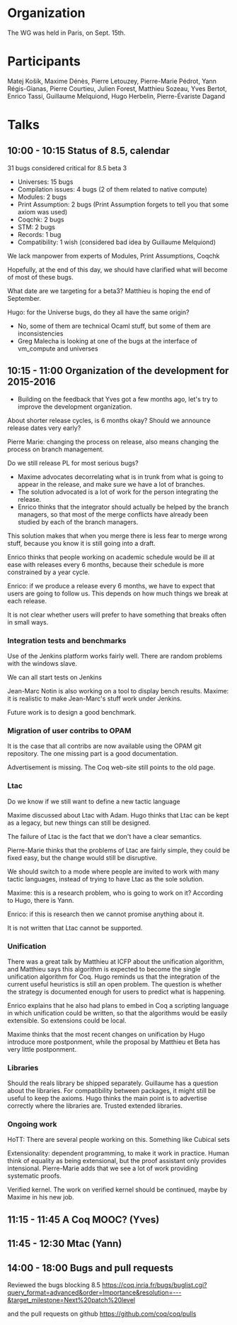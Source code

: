 
Organization
============

The WG was held in Paris, on Sept. 15th.

Participants
============

Matej Košík, Maxime Dénès, Pierre Letouzey, Pierre-Marie Pédrot, Yann Régis-Gianas, Pierre Courtieu, Julien Forest, Matthieu Sozeau, Yves Bertot, Enrico Tassi, Guillaume Melquiond, Hugo Herbelin, Pierre-Évariste Dagand

Talks
=====

10:00 - 10:15 Status of 8.5, calendar
-------------------------------------

31 bugs considered critical for 8.5 beta 3

-   Universes: 15 bugs
-   Compilation issues: 4 bugs (2 of them related to native compute)
-   Modules: 2 bugs
-   Print Assumption: 2 bugs (Print Assumption forgets to tell you that some axiom was used)
-   Coqchk: 2 bugs
-   STM: 2 bugs
-   Records: 1 bug
-   Compatibility: 1 wish (considered bad idea by Guillaume Melquiond)

We lack manpower from experts of Modules, Print Assumptions, Coqchk

Hopefully, at the end of this day, we should have clarified what will become of most of these bugs.

What date are we targeting for a beta3? Matthieu is hoping the end of September.

Hugo: for the Universe bugs, do they all have the same origin?

-   No, some of them are technical Ocaml stuff, but some of them are inconsistencies
-   Greg Malecha is looking at one of the bugs at the interface of vm\_compute and universes

10:15 - 11:00 Organization of the development for 2015-2016
-----------------------------------------------------------

-   Building on the feedback that Yves got a few months ago, let's try to improve the development organization.

About shorter release cycles, is 6 months okay? Should we announce release dates very early?

Pierre Marie: changing the process on release, also means changing the process on branch management.

Do we still release PL for most serious bugs?

-   Maxime advocates decorrelating what is in trunk from what is going to appear in the release, and make sure we have a lot of branches.
-   The solution advocated is a lot of work for the person integrating the release.
-   Enrico thinks that the integrator should actually be helped by the branch managers, so that most of the merge conflicts have already been studied by each of the branch managers.

This solution makes that when you merge there is less fear to merge wrong stuff, because you know it is still going into a draft.

Enrico thinks that people working on academic schedule would be ill at ease with releases every 6 months, because their schedule is more constrained by a year cycle.

Enrico: if we produce a release every 6 months, we have to expect that users are going to follow us. This depends on how much things we break at each release.

It is not clear whether users will prefer to have something that breaks often in small ways.

### Integration tests and benchmarks

Use of the Jenkins platform works fairly well. There are random problems with the windows slave.

We can all start tests on Jenkins

Jean-Marc Notin is also working on a tool to display bench results. Maxime: it is realistic to make Jean-Marc's stuff work under Jenkins.

Future work is to design a good benchmark.

### Migration of user contribs to OPAM

It is the case that all contribs are now available using the OPAM git repository. The one missing part is a good documentation.

Advertisement is missing. The Coq web-site still points to the old page.

### Ltac

Do we know if we still want to define a new tactic language

Maxime discussed about Ltac with Adam. Hugo thinks that Ltac can be kept as a legacy, but new things can still be designed.

The failure of Ltac is the fact that we don't have a clear semantics.

Pierre-Marie thinks that the problems of Ltac are fairly simple, they could be fixed easy, but the change would still be disruptive.

We should switch to a mode where people are invited to work with many tactic languages, instead of trying to have Ltac as the sole solution.

Maxime: this is a research problem, who is going to work on it? According to Hugo, there is Yann.

Enrico: if this is research then we cannot promise anything about it.

It is not written that Ltac cannot be supported.

### Unification

There was a great talk by Matthieu at ICFP about the unification algorithm, and Matthieu says this algorithm is expected to become the single unification algorithm for Coq. Hugo reminds us that the integration of the current useful heuristics is still an open problem. The question is whether the strategy is documented enough for users to predict what is happening.

Enrico explains that he also had plans to embed in Coq a scripting language in which unification could be written, so that the algorithms would be easily extensible. So extensions could be local.

Maxime thinks that the most recent changes on unification by Hugo introduce more postponment, while the proposal by Matthieu et Beta has very little postponment.

### Libraries

Should the reals library be shipped separately. Guillaume has a question about the libraries. For compatibility between packages, it might still be useful to keep the axioms. Hugo thinks the main point is to advertise correctly where the libraries are. Trusted extended libraries.

### Ongoing work

HoTT: There are several people working on this. Something like Cubical sets

Extensionality: dependent programming, to make it work in practice. Human think of equality as being extensional, but the proof assistant only provides intensional. Pierre-Marie adds that we see a lot of work providing systematic proofs.

Verified kernel. The work on verified kernel should be continued, maybe by Maxime in his new job.

11:15 - 11:45 A Coq MOOC? (Yves)
--------------------------------

11:45 - 12:30 Mtac (Yann)
-------------------------

14:00 - 18:00 Bugs and pull requests
------------------------------------

Reviewed the bugs blocking 8.5 <https://coq.inria.fr/bugs/buglist.cgi?query_format=advanced&order=Importance&resolution=---&target_milestone=Next%20patch%20level>

and the pull requests on github <https://github.com/coq/coq/pulls>
